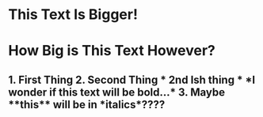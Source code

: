# This Text Is Bigger!
<h1> How Big is This Text However? </h1>
<h2>
1. First Thing
2. Second Thing
  * 2nd Ish thing
  * *I wonder if this text will be bold...*
3. Maybe **this** will be in *italics*????
</h2>
